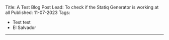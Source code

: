 ﻿Title: A Test Blog Post
Lead: To check if the Statiq Generator is working at all
Published: 11-07-2023
Tags:

- Test test
- El Salvador

---